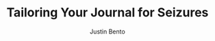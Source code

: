 ---
index: 6
layout: ../../layouts/Layout.astro
title: "Tailoring Your Journal for Seizures"
author: Justin Bento
description: "Explore the author's journey of managing seizures, including medication strategies and valuable lessons learned to optimize your journaling experience and avoid unnecessary time and effort "
image:
    url: "https://docs.astro.build/assets/rays.webp"
    alt: "Thumbnail of Astro rays."
pubDate: 2022-07-15
tags: ["astro", "learning in public", "setbacks", "community"]
---